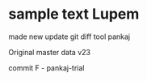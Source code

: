 # sample text Lupem
made new update
git diff tool 
pankaj

Original master data v23

commit F - pankaj-trial